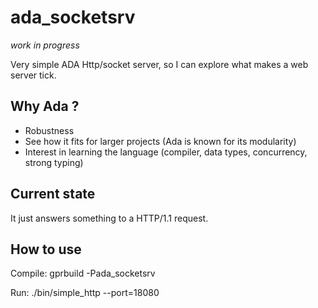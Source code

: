 # ada_socketsrv
*work in progress*

Very simple ADA Http/socket server, so I can explore what makes a web server tick.

## Why Ada ?
 * Robustness
 * See how it fits for larger projects (Ada is known for its modularity)
 * Interest in learning the language (compiler, data types, concurrency, strong typing)

## Current state
It just answers something to a HTTP/1.1 request.

## How to use
Compile:
    gprbuild -Pada_socketsrv

Run:
     ./bin/simple_http --port=18080
